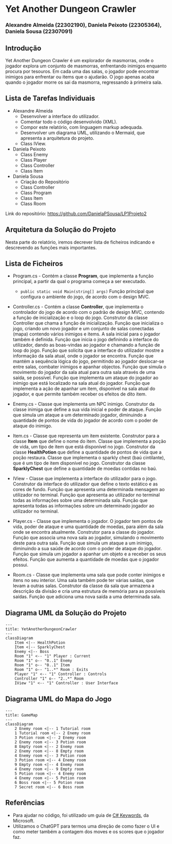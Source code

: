 # Yet Another Dungeon Crawler

### Alexandre Almeida (22302190), Daniela Peixoto (22305364), Daniela Sousa (22307091)

## Introdução
Yet Another Dungeon Crawler é um explorador de masmorras, onde o jogador explora um conjunto de masmorras, enfrentando inimigos enquanto procura por tesouros. Em cada uma das salas, o jogador pode encontrar inimigos para enfrentar ou items que o ajudarão. O jogo apenas acaba quando o jogador morre os sai da masmorra, regressando à primeira sala.

## Lista de Tarefas Individuais
* Alexandre Almeida
    * Desenvolver a interface do utilizador.
    * Comentar todo o código desenvolvido (XML).
    * Compor este relatório, com linguagem markup adequada.
    * Desenvolver um diagrama UML, utilizando o Mermaid, que apresenta a arquitetura do projeto.
    * Class IView.
* Daniela Peixoto
    * Class Enemy
    * Class Player
    * Class Controller
    * Class Item
* Daniela Sousa
    * Criação do Repositório 
    * Class Controller
    * Class Program
    * Class Item
    * Class Room

Link do repositório: https://github.com/DanielaPSousa/LP1Projeto2

## Arquitetura da Solução do Projeto
Nesta parte do relatório, iremos decrever lista de ficheiros indicando e descrevendo as funções mais importantes.

## Lista de Ficheiros
* Program.cs - 
Contém a classe **Program**, que implementa a função principal, a partir da qual o programa começa a ser executado.
    * ```public static void Main(string[] args)```
    Função principal que configura o ambiente do jogo, de acordo com o design MVC.

* Controller.cs - 
Contém a classe **Controller**, que implementa o controlador do jogo de acordo com o padrão de design MVC, contendo a função de inicialização e o loop do jogo.
Construtor da classe Controller que chama a função de inicialização.
Função que inicializa o jogo, criando um novo jogador e um conjunto de salas conectadas (mapa) contendo vários inimigos e items. A sala inicial para o jogador também é definida.
Função que inicia o jogo definindo a interface do utilizador, dando as boas-vindas ao jogador e chamando a função de loop do jogo.
Função que solicita que a interface do utilizador mostre a informação da sala atual, onde o jogador se encontra.
Função que mantém a sequência lógica do jogo, permitindo ao jogador deslocar-se entre salas, combater inimigos e apanhar objectos.
Função que simula o movimento do jogador da sala atual para outra sala através de uma saída, se possível.
Função que implementa um ataque do jogador ao inimigo que está localizado na sala atual do jogador.
Função que implementa a ação de apanhar um item, disponível na sala atual do jogador, e que permite também receber os efeitos de dito item.

* Enemy.cs - 
Classe que implementa um NPC inimigo.
Construtor da classe inimiga que define a sua vida inicial e poder de ataque.
Função que simula um ataque a um determinado jogador, diminuindo a quantidade de pontos de vida do jogador de acordo com o poder de ataque do inimigo.

* Item.cs - 
Classe que representa um item existente.
Construtor para a classe **Item** que define o nome do item.
Classe que implementa a poção de vida, um tipo de item que está disponível no jogo.
Construtor da classe **HealthPotion** que define a quantidade de pontos de vida que a poção restaura.
Classe que implementa o sparkly chest (baú cintilante), que é um tipo de item disponível no jogo.
Construtor da classe **SparklyChest** que define a quantidade de moedas contidas no baú.

* IView - 
Classe que implementa a interface do utilizador para o jogo.
Construtor da interface do utilizador que define o texto estático e as cores de fundo.
Função que apresenta uma determinada mensagem ao utilizador no terminal.
Função que apresenta ao utilizador no terminal todas as informações sobre uma determinada sala.
Função que apresenta todas as informações sobre um determinado jogador ao utilizador no terminal.

* Player.cs - 
Classe que implementa o jogador. O jogador tem pontos de vida, poder de ataque e uma quantidade de moedas, para além da sala onde se encontra atualmente.
Construtor para a classe do jogador.
Função que associa uma nova sala ao jogador, simulando o movimento deste para outra sala.
Função que simula um ataque a um inimigo, diminuindo a sua saúde de acordo com o poder de ataque do jogador.
Função que simula um jogador a apanhar um objeto e a receber os seus efeitos.
Função que aumenta a quantidade de moedas que o jogador possui.

* Room.cs - 
Classe que implementa uma sala que pode conter inimigos e itens no seu interior. Uma sala também pode ter várias saídas, que levam a outras salas.
Construtor da classe da sala que armazena a descrição da divisão e cria uma estrutura de memória para as possíveis saídas.
Função que adiciona uma nova saída a uma determinada sala.

## Diagrama UML da Solução do Projeto

```mermaid
---
title: YetAnotherDungeonCrawler
---
classDiagram
    Item <|-- HealthPotion
    Item <|-- SparklyChest
    Enemy <|-- Boss
    Room "1" <-- "1" Player : Current
    Room "1" o-- "0..1" Enemy
    Room "1" o-- "0..1" Item
    Room "1" o-- "1..*" Room : Exits
    Player "1" <-- "1" Controller : Controls
    Controller "1" o-- "2..*" Room
    IView "1" <-- "1" Controller : User Interface
```

## Diagrama UML do Mapa do Jogo

```mermaid
---
title: GameMap
---
classDiagram
    2 Enemy room <|-- 1 Tutorial room
    1 Tutorial room <|-- 2 Enemy room
    3 Potion room <|-- 2 Enemy room
    2 Enemy room <|-- 3 Potion room
    8 Empty room <|-- 2 Enemy room
    2 Enemy room <|-- 8 Empty room
    4 Enemy room <|-- 3 Potion room
    3 Potion room <|-- 4 Enemy room
    9 Empty room <|-- 4 Enemy room
    4 Enemy room <|-- 9 Empty room
    5 Potion room <|-- 4 Enemy room
    4 Enemy room <|-- 5 Potion room
    6 Boss room <|-- 5 Potion room
    7 Secret room <|-- 6 Boss room
```
## Referências
* Para ajudar no código, foi utilizado um guia de [C# Keywords](https://learn.microsoft.com/en-us/dotnet/csharp/language-reference/keywords/), da Microsoft.
* Utilizamos o ChatGPT para termos uma direção de como fazer o UI e como meter também a contagem dos moves e os scores que o jogador faz. 